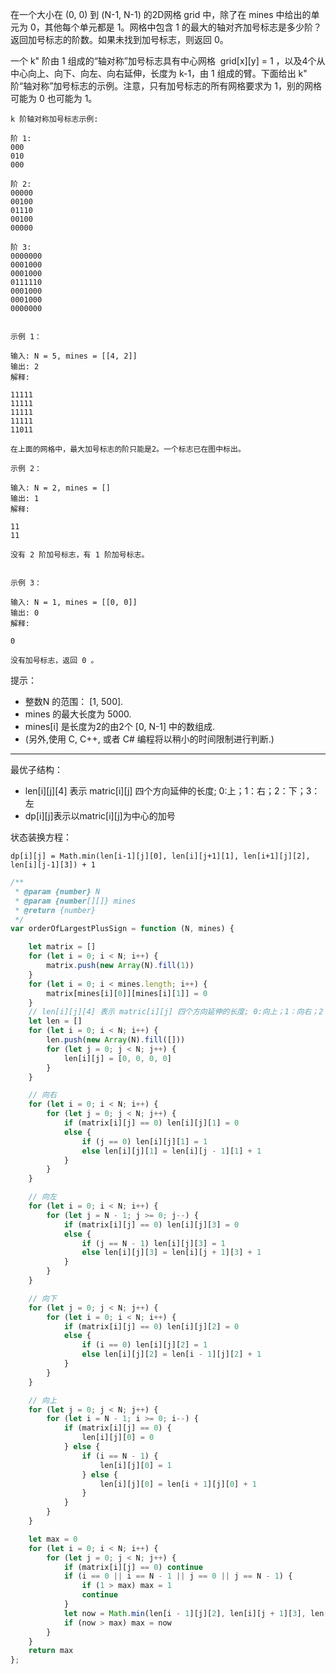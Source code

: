 在一个大小在 (0, 0) 到 (N-1, N-1) 的2D网格 grid 中，除了在 mines 中给出的单元为 0，其他每个单元都是 1。网格中包含 1 的最大的轴对齐加号标志是多少阶？返回加号标志的阶数。如果未找到加号标志，则返回 0。

一个 k" 阶由 1 组成的“轴对称”加号标志具有中心网格  grid[x][y] = 1 ，以及4个从中心向上、向下、向左、向右延伸，长度为 k-1，由 1 组成的臂。下面给出 k" 阶“轴对称”加号标志的示例。注意，只有加号标志的所有网格要求为 1，别的网格可能为 0 也可能为 1。

```case
k 阶轴对称加号标志示例:

阶 1:
000
010
000

阶 2:
00000
00100
01110
00100
00000

阶 3:
0000000
0001000
0001000
0111110
0001000
0001000
0000000
 

示例 1：

输入: N = 5, mines = [[4, 2]]
输出: 2
解释:

11111
11111
11111
11111
11011

在上面的网格中，最大加号标志的阶只能是2。一个标志已在图中标出。

示例 2：

输入: N = 2, mines = []
输出: 1
解释:

11
11

没有 2 阶加号标志，有 1 阶加号标志。
 

示例 3：

输入: N = 1, mines = [[0, 0]]
输出: 0
解释:

0

没有加号标志，返回 0 。
```

提示：

- 整数N 的范围： [1, 500].
- mines 的最大长度为 5000.
- mines[i] 是长度为2的由2个 [0, N-1] 中的数组成.
- (另外,使用 C, C++, 或者 C# 编程将以稍小的时间限制进行​​判断.)


---

最优子结构：

- len[i][j][4] 表示 matric[i][j] 四个方向延伸的长度; 0:上；1：右；2：下；3：左
- dp[i][j]表示以matric[i][j]为中心的加号

状态装换方程：

`dp[i][j] = Math.min(len[i-1][j][0], len[i][j+1][1], len[i+1][j][2], len[i][j-1][3]) + 1`

```javascript
/**
 * @param {number} N
 * @param {number[][]} mines
 * @return {number}
 */
var orderOfLargestPlusSign = function (N, mines) {

    let matrix = []
    for (let i = 0; i < N; i++) {
        matrix.push(new Array(N).fill(1))
    }
    for (let i = 0; i < mines.length; i++) {
        matrix[mines[i][0]][mines[i][1]] = 0
    }
    // len[i][j][4] 表示 matric[i][j] 四个方向延伸的长度; 0:向上；1：向右；2：向下；3：向左
    let len = []
    for (let i = 0; i < N; i++) {
        len.push(new Array(N).fill([]))
        for (let j = 0; j < N; j++) {
            len[i][j] = [0, 0, 0, 0]
        }
    }

    // 向右
    for (let i = 0; i < N; i++) {
        for (let j = 0; j < N; j++) {
            if (matrix[i][j] == 0) len[i][j][1] = 0
            else {
                if (j == 0) len[i][j][1] = 1
                else len[i][j][1] = len[i][j - 1][1] + 1
            }
        }
    }

    // 向左
    for (let i = 0; i < N; i++) {
        for (let j = N - 1; j >= 0; j--) {
            if (matrix[i][j] == 0) len[i][j][3] = 0
            else {
                if (j == N - 1) len[i][j][3] = 1
                else len[i][j][3] = len[i][j + 1][3] + 1
            }
        }
    }

    // 向下
    for (let j = 0; j < N; j++) {
        for (let i = 0; i < N; i++) {
            if (matrix[i][j] == 0) len[i][j][2] = 0
            else {
                if (i == 0) len[i][j][2] = 1
                else len[i][j][2] = len[i - 1][j][2] + 1
            }
        }
    }

    // 向上
    for (let j = 0; j < N; j++) {
        for (let i = N - 1; i >= 0; i--) {
            if (matrix[i][j] == 0) {
                len[i][j][0] = 0
            } else {
                if (i == N - 1) {
                    len[i][j][0] = 1
                } else {
                    len[i][j][0] = len[i + 1][j][0] + 1
                }
            }
        }
    }

    let max = 0
    for (let i = 0; i < N; i++) {
        for (let j = 0; j < N; j++) {
            if (matrix[i][j] == 0) continue
            if (i == 0 || i == N - 1 || j == 0 || j == N - 1) {
                if (1 > max) max = 1
                continue
            }
            let now = Math.min(len[i - 1][j][2], len[i][j + 1][3], len[i + 1][j][0], len[i][j - 1][1]) + 1
            if (now > max) max = now
        }
    }
    return max
};
```
